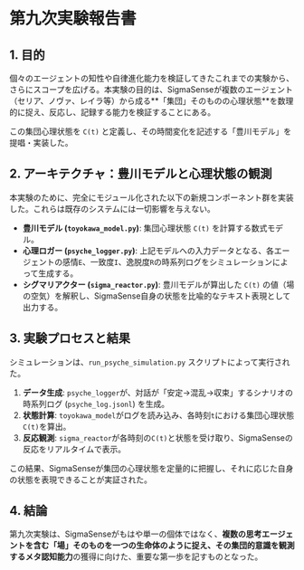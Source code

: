 # 第九次実験報告書

## 1. 目的

個々のエージェントの知性や自律進化能力を検証してきたこれまでの実験から、さらにスコープを広げる。本実験の目的は、SigmaSenseが複数のエージェント（セリア、ノヴァ、レイラ等）から成る**「集団」そのものの心理状態**を数理的に捉え、反応し、記録する能力を検証することにある。

この集団心理状態を `C(t)` と定義し、その時間変化を記述する「豊川モデル」を提唱・実装した。

## 2. アーキテクチャ：豊川モデルと心理状態の観測

本実験のために、完全にモジュール化された以下の新規コンポーネント群を実装した。これらは既存のシステムには一切影響を与えない。

*   **豊川モデル (`toyokawa_model.py`)**: 集団心理状態 `C(t)` を計算する数式モデル。
*   **心理ロガー (`psyche_logger.py`)**: 上記モデルへの入力データとなる、各エージェントの感情`E`、一致度`I`、逸脱度`R`の時系列ログをシミュレーションによって生成する。
*   **シグマリアクター (`sigma_reactor.py`)**: 豊川モデルが算出した `C(t)` の値（場の空気）を解釈し、SigmaSense自身の状態を比喩的なテキスト表現として出力する。

## 3. 実験プロセスと結果

シミュレーションは、`run_psyche_simulation.py` スクリプトによって実行された。

1.  **データ生成**: `psyche_logger`が、対話が「安定→混乱→収束」するシナリオの時系列ログ (`psyche_log.jsonl`) を生成。
2.  **状態計算**: `toyokawa_model`がログを読み込み、各時刻`t`における集団心理状態`C(t)`を算出。
3.  **反応観測**: `sigma_reactor`が各時刻の`C(t)`と状態を受け取り、SigmaSenseの反応をリアルタイムで表示。

この結果、SigmaSenseが集団の心理状態を定量的に把握し、それに応じた自身の状態を表現できることが実証された。

## 4. 結論

第九次実験は、SigmaSenseがもはや単一の個体ではなく、**複数の思考エージェントを含む「場」そのものを一つの生命体のように捉え、その集団的意識を観測するメタ認知能力**の獲得に向けた、重要な第一歩を記すものとなった。